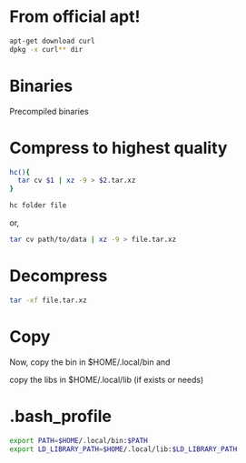 # From official apt!

```bash
apt-get download curl
dpkg -x curl** dir
```

# Binaries
Precompiled binaries

# Compress to highest quality
```bash
hc(){
  tar cv $1 | xz -9 > $2.tar.xz
}
```

```bash
hc folder file
```

or,

```bash
tar cv path/to/data | xz -9 > file.tar.xz
```

# Decompress
```bash
tar -xf file.tar.xz
```

# Copy
Now, copy the bin in $HOME/.local/bin and 

copy the libs in $HOME/.local/lib (if exists or needs)

# .bash_profile
```bash
export PATH=$HOME/.local/bin:$PATH
export LD_LIBRARY_PATH=$HOME/.local/lib:$LD_LIBRARY_PATH
```
